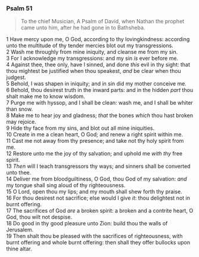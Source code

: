 ### Psalm 51

> To the chief Musician, A Psalm of David, when Nathan the prophet came unto him, after he had gone in to Bathsheba.

1 Have mercy upon me, O God, according to thy lovingkindness: according unto the multitude of thy tender mercies blot out my transgressions.  
2 Wash me throughly from mine iniquity, and cleanse me from my sin.  
3 For I acknowledge my transgressions: and my sin *is* ever before me.  
4 Against thee, thee only, have I sinned, and done *this* evil in thy sight: that thou mightest be justified when thou speakest, *and* be clear when thou judgest.  
5 Behold, I was shapen in iniquity; and in sin did my mother conceive me.  
6 Behold, thou desirest truth in the inward parts: and in the hidden *part* thou shalt make me to know wisdom.  
7 Purge me with hyssop, and I shall be clean: wash me, and I shall be whiter than snow.  
8 Make me to hear joy and gladness; *that* the bones *which* thou hast broken may rejoice.  
9 Hide thy face from my sins, and blot out all mine iniquities.  
10 Create in me a clean heart, O God; and renew a right spirit within me.  
11 Cast me not away from thy presence; and take not thy holy spirit from me.  
12 Restore unto me the joy of thy salvation; and uphold me *with thy* free spirit.  
13 *Then* will I teach transgressors thy ways; and sinners shall be converted unto thee.  
14 Deliver me from bloodguiltiness, O God, thou God of my salvation: *and* my tongue shall sing aloud of thy righteousness.  
15 O Lord, open thou my lips; and my mouth shall shew forth thy praise.  
16 For thou desirest not sacrifice; else would I give *it*: thou delightest not in burnt offering.  
17 The sacrifices of God *are* a broken spirit: a broken and a contrite heart, O God, thou wilt not despise.  
18 Do good in thy good pleasure unto Zion: build thou the walls of Jerusalem.  
19 Then shalt thou be pleased with the sacrifices of righteousness, with burnt offering and whole burnt offering: then shall they offer bullocks upon thine altar.  
